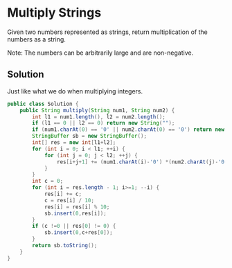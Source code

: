 # Multiply Strings

Given two numbers represented as strings, return multiplication of the numbers as a string.

Note: The numbers can be arbitrarily large and are non-negative.

## Solution

Just like what we do when multiplying integers.

```java
public class Solution {
    public String multiply(String num1, String num2) {
        int l1 = num1.length(), l2 = num2.length();
        if (l1 == 0 || l2 == 0) return new String("");
        if (num1.charAt(0) == '0' || num2.charAt(0) == '0') return new String("0");
        StringBuffer sb = new StringBuffer();
        int[] res = new int[l1+l2];
        for (int i = 0; i < l1; ++i) {
            for (int j = 0; j < l2; ++j) {
                res[i+j+1] += (num1.charAt(i)-'0') *(num2.charAt(j)-'0');
            }
        }
        int c = 0;
        for (int i = res.length - 1; i>=1; --i) {
            res[i] += c;
            c = res[i] / 10;
            res[i] = res[i] % 10;
            sb.insert(0,res[i]);
        }
        if (c !=0 || res[0] != 0) {
            sb.insert(0,c+res[0]);
        }
        return sb.toString();
    }
}
```